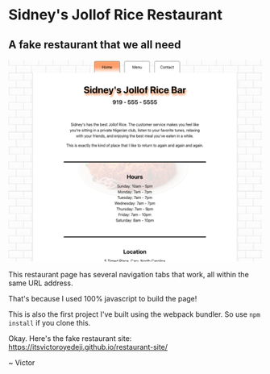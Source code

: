 # Sidney's Jollof Rice Restaurant
## A fake restaurant that we all need

![1]

This restaurant page has several navigation tabs that work, all within the same URL address.

That's because I used 100% javascript to build the page!

This is also the first project I've built using the webpack bundler. So use ```npm install``` if you clone this.

Okay. Here's the fake restaurant site: https://itsvictoroyedeji.github.io/restaurant-site/

~ Victor

[1]: ./src/restaurant-page.png